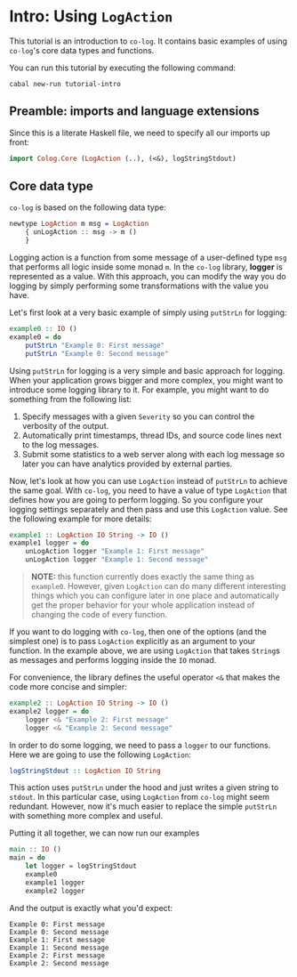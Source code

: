 # Intro: Using `LogAction`

This tutorial is an introduction to `co-log`. It contains basic examples of
using `co-log`'s core data types and functions.

You can run this tutorial by executing the following command:

```shell
cabal new-run tutorial-intro
```

## Preamble: imports and language extensions

Since this is a literate Haskell file, we need to specify all our imports up
front:

```haskell
import Colog.Core (LogAction (..), (<&), logStringStdout)
```

## Core data type

`co-log` is based on the following data type:

```idris
newtype LogAction m msg = LogAction
    { unLogAction :: msg -> m ()
    }
```

Logging action is a function from some message of a user-defined type `msg` that
performs all logic inside some monad `m`. In the `co-log` library, **logger** is
represented as a value. With this approach, you can modify the way you do
logging by simply performing some transformations with the value you have.

Let's first look at a very basic example of simply using `putStrLn` for logging:

```haskell
example0 :: IO ()
example0 = do
    putStrLn "Example 0: First message"
    putStrLn "Example 0: Second message"
```

Using `putStrLn` for logging is a very simple and basic approach for logging.
When your application grows bigger and more complex, you might want to introduce
some logging library to it. For example, you might want to do something from the
following list:

1. Specify messages with a given `Severity` so you can control the verbosity of
the output.
2. Automatically print timestamps, thread IDs, and source code lines next to the
log messages.
3. Submit some statistics to a web server along with each log message so later
you can have analytics provided by external parties.

Now, let's look at how you can use `LogAction` instead of `putStrLn` to achieve
the same goal. With `co-log`, you need to have a value of type `LogAction` that
defines how you are going to perform logging. So you configure your logging
settings separately and then pass and use this `LogAction` value. See the
following example for more details:

```haskell
example1 :: LogAction IO String -> IO ()
example1 logger = do
    unLogAction logger "Example 1: First message"
    unLogAction logger "Example 1: Second message"
```

> **NOTE:** this function currently does exactly the same thing as `example0`.
> However, given `LogAction` can do many different interesting things which you
> can configure later in one place and automatically get the proper behavior for
> your whole application instead of changing the code of every function.

If you want to do logging with `co-log`, then one of the options (and the simplest
one) is to pass `LogAction` explicitly as an argument to your function. In the
example above, we are using `LogAction` that takes `String`s as messages and
performs logging inside the `IO` monad.

For convenience, the library defines the useful operator `<&` that makes the
code more concise and simpler:

```haskell
example2 :: LogAction IO String -> IO ()
example2 logger = do
    logger <& "Example 2: First message"
    logger <& "Example 2: Second message"
```

In order to do some logging, we need to pass a `logger` to our functions.
Here we are going to use the following `LogAction`:

```idris
logStringStdout :: LogAction IO String
```

This action uses `putStrLn` under the hood and just writes a given string to
`stdout`. In this particular case, using `LogAction` from `co-log` might seem
redundant. However, now it's much easier to replace the simple `putStrLn` with
something more complex and useful.

Putting it all together, we can now run our examples

```haskell
main :: IO ()
main = do
    let logger = logStringStdout
    example0
    example1 logger
    example2 logger
```

And the output is exactly what you'd expect:

```
Example 0: First message
Example 0: Second message
Example 1: First message
Example 1: Second message
Example 2: First message
Example 2: Second message
```

